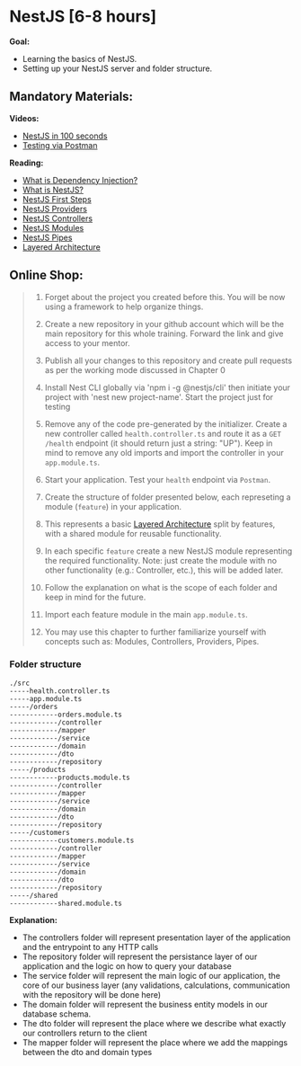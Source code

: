 # NestJS [6-8 hours]
**Goal:** 
- Learning the basics of NestJS.
- Setting up your NestJS server and folder structure.

## Mandatory Materials:

**Videos:**
- [NestJS in 100 seconds](https://www.youtube.com/watch?v=0M8AYU_hPas)
- [Testing via Postman](https://youtu.be/Qcuxp7l50dg)

**Reading:**

- [What is Dependency Injection?](https://stackoverflow.com/questions/130794/what-is-dependency-injection/130862#130862)
- [What is NestJS?](https://enlear.academy/why-you-should-use-nestjs-as-your-backend-framework-bd1ff1acce5d)
- [NestJS First Steps](https://docs.nestjs.com/first-steps)
- [NestJS Providers](https://docs.nestjs.com/providers)
- [NestJS Controllers](https://docs.nestjs.com/controllers)
- [NestJS Modules](https://docs.nestjs.com/modules)
- [NestJS Pipes](https://docs.nestjs.com/pipes)
- [Layered Architecture](https://www.oreilly.com/library/view/software-architecture-patterns/9781491971437/ch01.html)
 
## Online Shop:
> 1. Forget about the project you created before this. You will be now using a framework to help organize things.
> 
> 2. Create a new repository in your github account which will be the main repository for this whole training. Forward the link and give access to your mentor.
>
> 3. Publish all your changes to this repository and create pull requests as per the working mode discussed in Chapter 0
>
> 4. Install Nest CLI globally via 'npm i -g @nestjs/cli' then initiate your project with 'nest new project-name'. Start the project just for testing
>
> 5. Remove any of the code pre-generated by the initializer. Create a new controller called `health.controller.ts` and route it as a `GET` `/health` endpoint (it should return just a string: "UP"). 
> Keep in mind to remove any old imports and import the controller in your `app.module.ts`. 
>
> 6. Start your application. Test your `health` endpoint via `Postman`.
>
> 7. Create the structure of folder presented below, each represeting a module (`feature`) in your application. 
>
> 8. This represents a basic [Layered Architecture](https://www.oreilly.com/library/view/software-architecture-patterns/9781491971437/ch01.html) split by features, with a shared module for reusable functionality.
>
> 9. In each specific `feature` create a new NestJS module representing the required functionality. Note: just create the module with no other functionality (e.g.: Controller, etc.), this will be added later.
>
> 10. Follow the explanation on what is the scope of each folder and keep in mind for the future.
>
> 11. Import each feature module in the main `app.module.ts`.
>
> 12. You may use this chapter to further familiarize yourself with concepts such as: Modules, Controllers, Providers, Pipes.

### Folder structure
```
./src
-----health.controller.ts
-----app.module.ts
-----/orders
------------orders.module.ts
------------/controller
------------/mapper
------------/service
------------/domain
------------/dto
------------/repository
-----/products
------------products.module.ts
------------/controller
------------/mapper
------------/service
------------/domain
------------/dto
------------/repository
-----/customers
------------customers.module.ts
------------/controller
------------/mapper
------------/service
------------/domain
------------/dto
------------/repository
-----/shared
------------shared.module.ts
```
**Explanation:**
- The controllers folder will represent presentation layer of the application and the entrypoint to any HTTP calls
- The repository folder will represent the persistance layer of our application and the logic on how to query your database
- The service folder will represent the main logic of our application, the core of our business layer (any validations, calculations, communication with the repository will be done here)
- The domain folder will represent the business entity models in our database schema.
- The dto folder will represent the place where we describe what exactly our controllers return to the client
- The mapper folder will represent the place where we add the mappings between the dto and domain types
